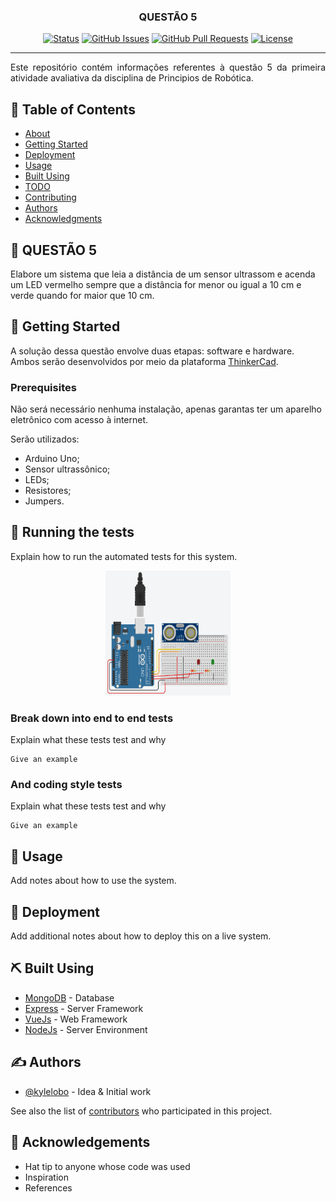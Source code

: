 <h3 align="center">QUESTÃO 5</h3>

<div align="center">

[![Status](https://img.shields.io/badge/status-active-success.svg)]()
[![GitHub Issues](https://img.shields.io/github/issues/kylelobo/The-Documentation-Compendium.svg)](https://github.com/kylelobo/The-Documentation-Compendium/issues)
[![GitHub Pull Requests](https://img.shields.io/github/issues-pr/kylelobo/The-Documentation-Compendium.svg)](https://github.com/kylelobo/The-Documentation-Compendium/pulls)
[![License](https://img.shields.io/badge/license-MIT-blue.svg)](/LICENSE)

</div>

---

<p align="justify"> Este repositório contém informações referentes à questão 5 da primeira atividade avaliativa da disciplina de Principios de Robótica.
    <br> 
</p>

## 📝 Table of Contents

- [About](#about)
- [Getting Started](#getting_started)
- [Deployment](#deployment)
- [Usage](#usage)
- [Built Using](#built_using)
- [TODO](../TODO.md)
- [Contributing](../CONTRIBUTING.md)
- [Authors](#authors)
- [Acknowledgments](#acknowledgement)

## 🧐 QUESTÃO 5 <a name = "about"></a>

Elabore um sistema que leia a distância de um sensor ultrassom e acenda um LED
vermelho sempre que a distância for menor ou igual a 10 cm e verde quando for maior
que 10 cm.

## 🏁 Getting Started <a name = "getting_started"></a>

A solução dessa questão envolve duas etapas: software e hardware. Ambos serão desenvolvidos por meio da plataforma  [ThinkerCad](#deployment).

### Prerequisites

Não será necessário nenhuma instalação, apenas garantas ter um aparelho eletrônico com acesso à internet.

Serão utilizados:

- Arduino Uno;
- Sensor ultrassônico;
- LEDs;
- Resistores;
- Jumpers.

## 🔧 Running the tests <a name = "tests"></a>

Explain how to run the automated tests for this system.

<p align="center">
  <a href="" rel="noopener">
 <img width=200px height=200px src="q5.png" alt="Diagrama de montagem no Thinkercad"></a>
</p> 

### Break down into end to end tests

Explain what these tests test and why

```
Give an example
```

### And coding style tests

Explain what these tests test and why

```
Give an example
```

## 🎈 Usage <a name="usage"></a>

Add notes about how to use the system.

## 🚀 Deployment <a name = "deployment"></a>

Add additional notes about how to deploy this on a live system.

## ⛏️ Built Using <a name = "built_using"></a>

- [MongoDB](https://www.mongodb.com/) - Database
- [Express](https://expressjs.com/) - Server Framework
- [VueJs](https://vuejs.org/) - Web Framework
- [NodeJs](https://nodejs.org/en/) - Server Environment

## ✍️ Authors <a name = "authors"></a>

- [@kylelobo](https://github.com/kylelobo) - Idea & Initial work

See also the list of [contributors](https://github.com/kylelobo/The-Documentation-Compendium/contributors) who participated in this project.

## 🎉 Acknowledgements <a name = "acknowledgement"></a>

- Hat tip to anyone whose code was used
- Inspiration
- References